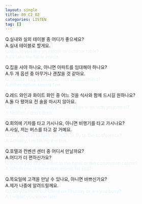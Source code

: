 ```yaml
---
layout: single
title: 09_C2_02
categories: LISTEN
tag: []
---
```

 
Q.실내와 실외 테이블 중 어디가 좋으세요?   
A.실내 테이블로 할게요.   
<span style="color:#E8F5FF">
Q.Would you like an indoor or outdoor table?   
A.I'll take the table inside.   
</span>
   
Q.집을 사야 하나요, 아니면 아파트를 임대해야 하나요?   
A.두 개 옵션 중 아무거나 괜찮을 것 같아요.   
<span style="color:#E8F5FF">
Q.Should I buy a house or rent an apartment?   
A.Either option seems fine.   
   
Q.레드 와인과 화이트 화인 중 어느 것을 식사와 함께 드시길 원하나요?   
A.둘 다 됐어요 전 술을 마시지 않아요.   
<span style="color:#E8F5FF">
Q.Would you rather have red or white wine with your meal?   
A.Neither. I don't drink.   
</span>
     
Q.회의에 기차를 타고 가시나요, 아니면 비행기를 타고 가시나요?   
A.사실, 저는 버스를 타고 갈 거예요.   
<span style="color:#E8F5FF">
Q.Do you plan to take the train or fly to the conference?   
A.Actually, I'm taking the bus.   
</span>
   
Q.호텔과 컨벤션 센터 중 어디서 만날까요?   
A.어디가 더 편하신가요?   
<span style="color:#E8F5FF">
Q.Would you like to meet at the hotel or the convention center?   
A.Which one is more convenient for you?   
</span>
   
Q.목요일에 고객을 만날 수 있나요, 아니면 바쁘신가요?   
A.제가 나중에 알려드릴께요.   
<span style="color:#E8F5FF">
Q.Can you meet our client on Thurday or are you busy?   
A.I will let you know later   
